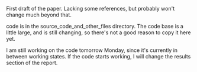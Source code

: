 First draft of the paper. Lacking some references, but probably won't change
much beyond that.

code is in the source_code_and_other_files directory. The code base is a little
large, and is still changing, so there's not a good reason to copy it here yet.

I am still working on the code tomorrow Monday, since it's currently
in between working states. If the code starts working, I will change the
results section of the report.
